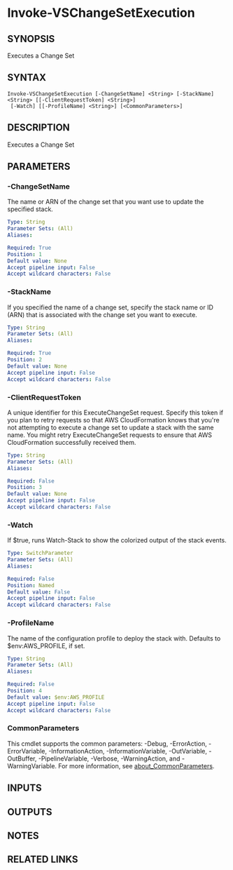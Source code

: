 # Invoke-VSChangeSetExecution

## SYNOPSIS
Executes a Change Set

## SYNTAX

```
Invoke-VSChangeSetExecution [-ChangeSetName] <String> [-StackName] <String> [[-ClientRequestToken] <String>]
 [-Watch] [[-ProfileName] <String>] [<CommonParameters>]
```

## DESCRIPTION
Executes a Change Set

## PARAMETERS

### -ChangeSetName
The name or ARN of the change set that you want use to update the specified stack.

```yaml
Type: String
Parameter Sets: (All)
Aliases:

Required: True
Position: 1
Default value: None
Accept pipeline input: False
Accept wildcard characters: False
```

### -StackName
If you specified the name of a change set, specify the stack name or ID (ARN) that is associated with the change set you want to execute.

```yaml
Type: String
Parameter Sets: (All)
Aliases:

Required: True
Position: 2
Default value: None
Accept pipeline input: False
Accept wildcard characters: False
```

### -ClientRequestToken
A unique identifier for this ExecuteChangeSet request.
Specify this token if you plan to retry requests so that AWS CloudFormation knows that you're not attempting to execute a change set to update a stack with the same name.
You might retry ExecuteChangeSet requests to ensure that AWS CloudFormation successfully received them.

```yaml
Type: String
Parameter Sets: (All)
Aliases:

Required: False
Position: 3
Default value: None
Accept pipeline input: False
Accept wildcard characters: False
```

### -Watch
If $true, runs Watch-Stack to show the colorized output of the stack events.

```yaml
Type: SwitchParameter
Parameter Sets: (All)
Aliases:

Required: False
Position: Named
Default value: False
Accept pipeline input: False
Accept wildcard characters: False
```

### -ProfileName
The name of the configuration profile to deploy the stack with.
Defaults to $env:AWS_PROFILE, if set.

```yaml
Type: String
Parameter Sets: (All)
Aliases:

Required: False
Position: 4
Default value: $env:AWS_PROFILE
Accept pipeline input: False
Accept wildcard characters: False
```

### CommonParameters
This cmdlet supports the common parameters: -Debug, -ErrorAction, -ErrorVariable, -InformationAction, -InformationVariable, -OutVariable, -OutBuffer, -PipelineVariable, -Verbose, -WarningAction, and -WarningVariable. For more information, see [about_CommonParameters](http://go.microsoft.com/fwlink/?LinkID=113216).

## INPUTS

## OUTPUTS

## NOTES

## RELATED LINKS
